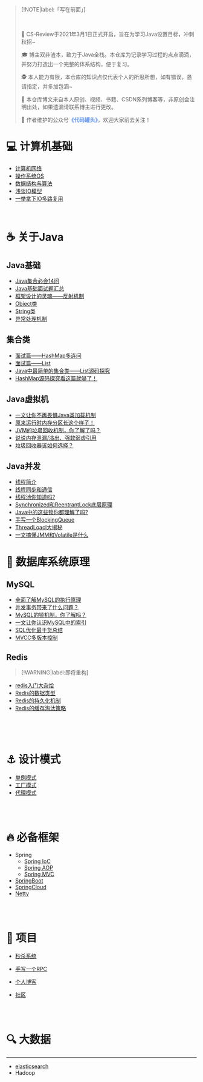> [!NOTE|label:「写在前面」]
>
> <br>
>
> 👏 CS-Review于2021年3月1日正式开启，旨在为学习Java设置目标，冲刺秋招~
>
> 🎓 博主双非渣本，致力于Java全栈。本仓库为记录学习过程的点点滴滴，并努力打造出一个完整的体系结构，便于复习。
>
> 🕵 本人能力有限，本仓库的知识点仅代表个人的所思所想，如有错误，恳请指定，并多加包涵~
>
> 📒 本仓库博文来自本人原创、视频、书籍、CSDN系列博客等，非原创会注明出处，如果遗漏请联系博主进行更改。
>
> 📖 作者维护的公众号<font color='cornflowerblue'>**《代码罐头》**</font>，欢迎大家前去关注！
>
> 

##  <!-- {docsify-ignore} -->

# 💻 计算机基础 

- [计算机网络](/计算机基础/计算机网络.md)
- [操作系统OS](/计算机基础/操作系统.md)
- [数据结构与算法](/Algorithm/Algorithm.md)
- [浅谈IO模型](https://mp.weixin.qq.com/s/z2WKPkTt4wAACI1a9CQ4Uw)
- [一举拿下IO多路复用](https://mp.weixin.qq.com/s/Qpa0qXxuIM8jrBqDaXmVNA)



<br>

# ☕ 关于Java

## Java基础

- [Java集合必会14问](https://zhuanlan.zhihu.com/p/40760616)
- [Java基础面试题汇总](/java/java基础/基础面试题.md)
- [框架设计的灵魂——反射机制](https://mp.weixin.qq.com/s/SYT5sOUUvt4zkV113yODvQ)
- [Object类](/Java/java基础/Object类.md)
- [String类](/Java/java基础/String类.md)
- [异常处理机制](/java/java基础/Exception.md)


## 集合类
- [面试篇——HashMap多连问](/java/java集合/HashMap.md)
- [面试篇——List](/java/java集合/list.md)
- [Java中最简单的集合类——List源码探究](/java/源码分析/list.md)
- [HashMap源码探究看这篇就够了！](/Java/源码分析/hashmap7源码探究.md)



## Java虚拟机 
- [一文让你不再畏惧Java类加载机制](https://zhuanlan.zhihu.com/p/352186957)
- [原来运行时内存分区长这个样子！](/Java/Java虚拟机/运行时数据区.md)
- [JVM的垃圾回收机制，你了解了吗？](/Java/Java虚拟机/垃圾回收.md)
- [说说内存泄漏/溢出、强软弱虚引用](/Java/Java虚拟机/几个概念.md)
- [垃圾回收器该如何选择？](/Java/Java虚拟机/垃圾回收器.md)

## Java并发
- [线程简介](/Java/JUC/线程简介.md)
- [线程同步和通信](/Java/JUC/线程同步和通信.md)
- [线程池你知道吗?](/Java/JUC/线程池.md)
- [Synchronized和ReentrantLock底层原理](/Java/JUC/S和R底层原理.md)
- [Java中的这些锁你都理解了吗?](/Java/JUC/锁.md)
- [手写一个BlockingQueue](/Java/JUC/阻塞队列.md)
- [ThreadLoacl大揭秘](/Java/JUC/ThreadLocal.md)
- [一文搞懂JMM和Volatile是什么](/Java/JUC/JMM和Volatile.md)

# 📝 数据库系统原理

## MySQL
- [全面了解MySQL的执行原理](https://zhuanlan.zhihu.com/p/352436463)
- [并发事务带来了什么问题？](/MySQL/并发事务.md)
- [MySQL的锁机制，你了解吗？](/MySQL/锁机制.md)
- [一文让你认识MySQL中的索引](/MySQL/索引.md)
- [SQL优化最干货总结](https://mp.weixin.qq.com/s/4P_sPFbf20etv4TrHgCifA)
- [MVCC多版本控制](https://www.jianshu.com/p/8845ddca3b23)



## Redis 

> [!WARNING|label:即将重构]

- [redis入门大杂烩](/中间件/redis.md)
- [Redis的数据类型](/中间件/redis/redis的数据类型.md)
- [Redis的持久化机制](/中间件/redis/redis的持久化机制.md)
- [Redis的缓存淘汰策略](/中间件/redis/redis的数据类型.md)

<br>

<br>

<br>

# ⚓ 设计模式

- [单例模式](/设计模式/单例模式.md)
- [工厂模式](/设计模式/工厂模式.md)
- [代理模式](/设计模式/代理模式.md)

<br>

<br>

# 🔥 必备框架

- Spring
  - [Spring IoC](/框架/Spring/SpringIoC.md)
  - [Spring AOP](/框架/Spring/SpringAOP.md)
  - [Spring MVC](/框架/Spring/SpringMVC.md)
- [SpringBoot]()
- [SpringCloud]()
- [Netty]()



<br>

<br>

# 💪 项目
- [秒杀系统](xx)


- [手写一个RPC](xx)
- [个人博客](xx)
- [社区](xx)



<br>

<br>

# 🔍 大数据
<hr>

- [elasticsearch](/大数据/elasticsearch.md)
- Hadoop
